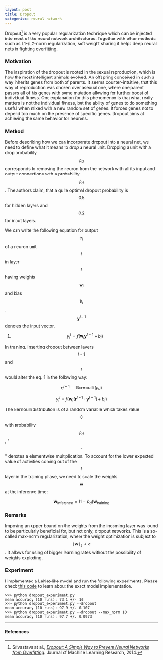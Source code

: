 ```yaml
---
layout: post
title: Dropout
categories: neural network
---
```


Dropout[^1] is a very popular regularization technique which can be injected into most of the neural network architectures. Together with other methods such as L1-/L2-norm regularization, soft weight sharing it helps deep neural nets in fighting overfitting.

### Motivation
The inspiration of the dropout is rooted in the sexual reproduction, which is how the most intelligent animals evolved. An offspring conceived in such a way inherits genes from both of parents. It seems counter-intuitive, that this way of reproduction was chosen over asexual one, where one parent passes all of his genes with some mutation allowing for further boost of individual fitness. One explanation for this phenomenon is that what really matters is not the individual fitness, but the ability of genes to do something useful when mixed with a new random set of genes. It forces genes not to depend too much on the presence of specific genes. Dropout aims at achieving the same behavior for neurons.

### Method
Before describing how we can incorporate dropout into a neural net, we need to define what it means to *drop* a neural unit. Dropping a unit with a drop probability $$p_d$$ corresponds to removing the neuron from the network with all its input and output connections with a probability $$p_d$$. The authors claim, that a quite optimal dropout probability is $$0.5$$ for hidden layers and $$0.2$$ for input layers.

We can write the following equation for output $$y_i$$ of a neuron unit $$i$$ in layer $$l$$ having weights $$\textbf{w}_i$$ and bias $$b_i$$. $$\textbf{y}^{l-1}$$ denotes the input vector.

1. $$y_i^{l} = f(\textbf{w}_i \textbf{y}^{l-1} + b_i)$$

In training, inserting dropout between layers $$l-1$$ and $$l$$ would alter the eq. 1 in the following way:

$$r_i^{l-1} \sim \operatorname{Bernoulli}(p_d)$$

$$y_i^{l} = f(\textbf{w}_i (\textbf{r}^{l-1} \cdot \textbf{y}^{l-1}) + b_i)$$

The Bernoulli distribution is of a random variable which takes value $$0$$ with probability $$p_d$$, "$$\cdot$$" denotes a elementwise multiplication. To account for the lower expected value of activities coming out of the $$l$$ layer in the training phase, we need to scale the weights $$\textbf{w}$$ at the inference time:

$$\textbf{w}_{\textrm{inference}} = (1-p_d)\textbf{w}_{\textrm{training}}$$

### Remarks
Imposing an upper bound on the weights from the incoming layer was found to be particularly beneficial for, but not only, dropout networks. This is a so-called max-norm regularization, where the weight optimization is subject to $$\|\textbf{w}\|_2 \lt c $$. It allows for using of bigger learning rates without the possibility of weights exploding.

### Experiment
I implemented a LeNet-like model and run the following experiments. Please check [this code](https://github.com/gchlebus/gchlebus.github.io/blob/master/code/dropout/dropout_experiment.py) to learn about the exact model implementation.

```
>>> python dropout_experiment.py
mean accuracy (10 runs): 73.1 +/- 14
>>> python dropout_experiment.py --dropout
mean accuracy (10 runs): 97.9 +/. 0.107
>>> python dropout_experiment.py --dropout --max_norm 10
mean accuracy (10 runs): 97.7 +/. 0.0973
```

---
#### References
[^1]: Srivastava at al., [*Dropout: A Simple Way to Prevent Neural Networks from Overfitting*](http://jmlr.org/papers/volume15/srivastava14a/srivastava14a.pdf). Journal of Machine Learning Research, 2014.